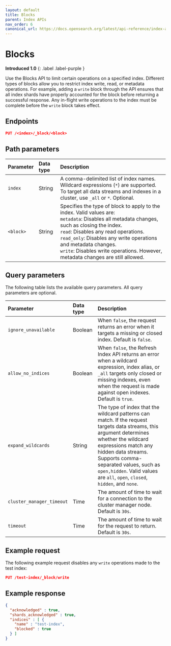 ```yaml
---
layout: default
title: Blocks
parent: Index APIs
nav_order: 6
canonical_url: https://docs.opensearch.org/latest/api-reference/index-apis/blocks/
---
```


# Blocks
**Introduced 1.0**
{: .label .label-purple }

Use the Blocks API to limit certain operations on a specified index. Different types of blocks allow you to restrict index write, read, or metadata operations. 
For example, adding a `write` block through the API ensures that all index shards have properly accounted for the block before returning a successful response. Any in-flight write operations to the index must be complete before the `write` block takes effect.

## Endpoints

```json
PUT /<index>/_block/<block>
```

## Path parameters

| Parameter | Data type | Description |
:--- | :--- | :---
| `index` | String | A comma-delimited list of index names. Wildcard expressions (`*`) are supported. To target all data streams and indexes in a cluster, use `_all` or `*`. Optional. |
| `<block>` | String | Specifies the type of block to apply to the index. Valid values are: <br> `metadata`: Disables all metadata changes, such as closing the index. <br> `read`: Disables any read operations. <br> `read_only`: Disables any write operations and metadata changes. <br> `write`: Disables write operations. However, metadata changes are still allowed. |

## Query parameters

The following table lists the available query parameters. All query parameters are optional.

| Parameter | Data type | Description |
| :--- | :--- | :--- |
| `ignore_unavailable` | Boolean | When `false`, the request returns an error when it targets a missing or closed index. Default is `false`.
| `allow_no_indices` | Boolean | When `false`, the Refresh Index API returns an error when a wildcard expression, index alias, or `_all` targets only closed or missing indexes, even when the request is made against open indexes. Default is `true`. |
| `expand_wildcards` | String | The type of index that the wildcard patterns can match. If the request targets data streams, this argument determines whether the wildcard expressions match any hidden data streams. Supports comma-separated values, such as `open,hidden`. Valid values are `all`, `open`, `closed`, `hidden`, and `none`. |
`cluster_manager_timeout` | Time | The amount of time to wait for a connection to the cluster manager node. Default is `30s`.
`timeout` | Time | The amount of time to wait for the request to return. Default is `30s`. |

## Example request

The following example request disables any `write` operations made to the test index:

```json
PUT /test-index/_block/write
```

## Example response

```json
{
  "acknowledged" : true,
  "shards_acknowledged" : true,
  "indices" : [ {
    "name" : "test-index",
    "blocked" : true
  } ]
}
```